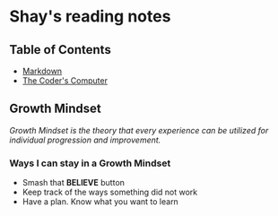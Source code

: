 # Shay's reading  notes

## Table of Contents
- [Markdown](markdown.md)
- [The Coder's Computer](the-coders-computer.md)

## Growth Mindset
*Growth Mindset is the theory that every experience can be utilized for individual progression and improvement.*  
### Ways I can stay in a Growth Mindset
- Smash that **BELIEVE** button
- Keep track of the ways something did not work
- Have a plan. Know what you want to learn
